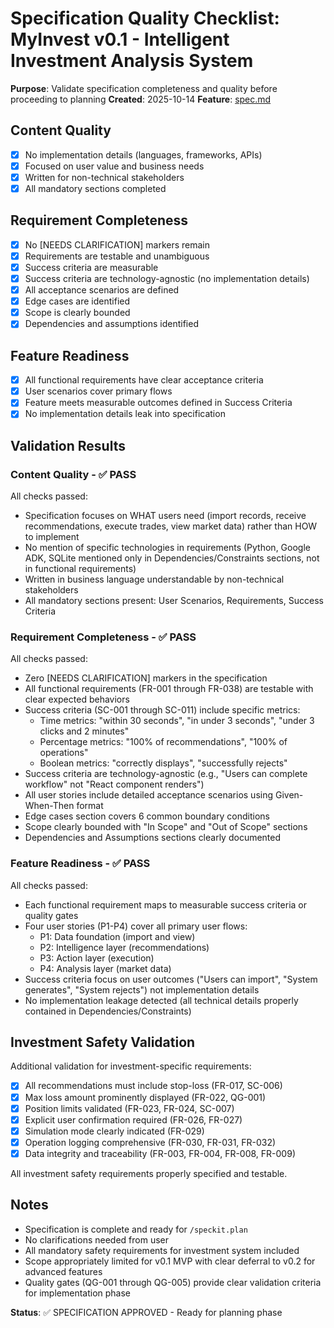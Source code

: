 # Specification Quality Checklist: MyInvest v0.1 - Intelligent Investment Analysis System

**Purpose**: Validate specification completeness and quality before proceeding to planning
**Created**: 2025-10-14
**Feature**: [spec.md](../spec.md)

## Content Quality

- [x] No implementation details (languages, frameworks, APIs)
- [x] Focused on user value and business needs
- [x] Written for non-technical stakeholders
- [x] All mandatory sections completed

## Requirement Completeness

- [x] No [NEEDS CLARIFICATION] markers remain
- [x] Requirements are testable and unambiguous
- [x] Success criteria are measurable
- [x] Success criteria are technology-agnostic (no implementation details)
- [x] All acceptance scenarios are defined
- [x] Edge cases are identified
- [x] Scope is clearly bounded
- [x] Dependencies and assumptions identified

## Feature Readiness

- [x] All functional requirements have clear acceptance criteria
- [x] User scenarios cover primary flows
- [x] Feature meets measurable outcomes defined in Success Criteria
- [x] No implementation details leak into specification

## Validation Results

### Content Quality - ✅ PASS

All checks passed:
- Specification focuses on WHAT users need (import records, receive recommendations, execute trades, view market data) rather than HOW to implement
- No mention of specific technologies in requirements (Python, Google ADK, SQLite mentioned only in Dependencies/Constraints sections, not in functional requirements)
- Written in business language understandable by non-technical stakeholders
- All mandatory sections present: User Scenarios, Requirements, Success Criteria

### Requirement Completeness - ✅ PASS

All checks passed:
- Zero [NEEDS CLARIFICATION] markers in the specification
- All functional requirements (FR-001 through FR-038) are testable with clear expected behaviors
- Success criteria (SC-001 through SC-011) include specific metrics:
  - Time metrics: "within 30 seconds", "in under 3 seconds", "under 3 clicks and 2 minutes"
  - Percentage metrics: "100% of recommendations", "100% of operations"
  - Boolean metrics: "correctly displays", "successfully rejects"
- Success criteria are technology-agnostic (e.g., "Users can complete workflow" not "React component renders")
- All user stories include detailed acceptance scenarios using Given-When-Then format
- Edge cases section covers 6 common boundary conditions
- Scope clearly bounded with "In Scope" and "Out of Scope" sections
- Dependencies and Assumptions sections clearly documented

### Feature Readiness - ✅ PASS

All checks passed:
- Each functional requirement maps to measurable success criteria or quality gates
- Four user stories (P1-P4) cover all primary user flows:
  - P1: Data foundation (import and view)
  - P2: Intelligence layer (recommendations)
  - P3: Action layer (execution)
  - P4: Analysis layer (market data)
- Success criteria focus on user outcomes ("Users can import", "System generates", "System rejects") not implementation details
- No implementation leakage detected (all technical details properly contained in Dependencies/Constraints)

## Investment Safety Validation

Additional validation for investment-specific requirements:

- [x] All recommendations must include stop-loss (FR-017, SC-006)
- [x] Max loss amount prominently displayed (FR-022, QG-001)
- [x] Position limits validated (FR-023, FR-024, SC-007)
- [x] Explicit user confirmation required (FR-026, FR-027)
- [x] Simulation mode clearly indicated (FR-029)
- [x] Operation logging comprehensive (FR-030, FR-031, FR-032)
- [x] Data integrity and traceability (FR-003, FR-004, FR-008, FR-009)

All investment safety requirements properly specified and testable.

## Notes

- Specification is complete and ready for `/speckit.plan`
- No clarifications needed from user
- All mandatory safety requirements for investment system included
- Scope appropriately limited for v0.1 MVP with clear deferral to v0.2 for advanced features
- Quality gates (QG-001 through QG-005) provide clear validation criteria for implementation phase

**Status**: ✅ SPECIFICATION APPROVED - Ready for planning phase
